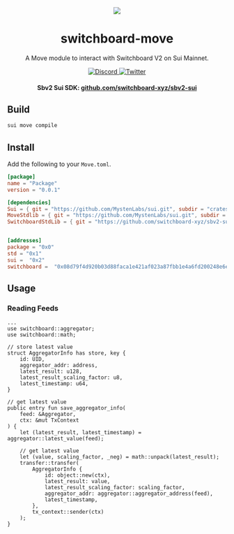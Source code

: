 <div align="center">
  <a href="#">
    <img src="https://github.com/switchboard-xyz/sbv2-core/raw/main/website/static/img/icons/switchboard/avatar.png" />
  </a>

  <h1>switchboard-move</h1>

  <p>A Move module to interact with Switchboard V2 on Sui Mainnet.</p>

  <p>
    <a href="https://discord.gg/switchboardxyz">
      <img alt="Discord" src="https://img.shields.io/discord/841525135311634443?color=blueviolet&logo=discord&logoColor=white" />
    </a>
    <a href="https://twitter.com/switchboardxyz">
      <img alt="Twitter" src="https://img.shields.io/twitter/follow/switchboardxyz?label=Follow+Switchboard" />
    </a>
  </p>

  <h4>
    <strong>Sbv2 Sui SDK: </strong><a href="https://github.com/switchboard-xyz/sbv2-sui">github.com/switchboard-xyz/sbv2-sui</a>
  </h4>
</div>

## Build

```bash
sui move compile
```

## Install

Add the following to your `Move.toml`.

```toml
[package]
name = "Package"
version = "0.0.1"

[dependencies]
Sui = { git = "https://github.com/MystenLabs/sui.git", subdir = "crates/sui-framework/packages/sui-framework", rev = "mainnet" }
MoveStdlib = { git = "https://github.com/MystenLabs/sui.git", subdir = "crates/sui-framework/packages/move-stdlib", rev = "mainnet" }
SwitchboardStdLib = { git = "https://github.com/switchboard-xyz/sbv2-sui.git", subdir = "move/mainnet/switchboard_std/", rev = "main"  }


[addresses]
package = "0x0"
std = "0x1"
sui =  "0x2"
switchboard =  "0x08d79f4d920b03d88faca1e421af023a87fbb1e4a6fd200248e6e9998d09e470"
```

## Usage

### Reading Feeds

```move
...
use switchboard::aggregator;
use switchboard::math;

// store latest value
struct AggregatorInfo has store, key {
    id: UID,
    aggregator_addr: address,
    latest_result: u128,
    latest_result_scaling_factor: u8,
    latest_timestamp: u64,
}

// get latest value
public entry fun save_aggregator_info(
    feed: &Aggregator,
    ctx: &mut TxContext
) {
    let (latest_result, latest_timestamp) = aggregator::latest_value(feed);

    // get latest value
    let (value, scaling_factor, _neg) = math::unpack(latest_result);
    transfer::transfer(
        AggregatorInfo {
            id: object::new(ctx),
            latest_result: value,
            latest_result_scaling_factor: scaling_factor,
            aggregator_addr: aggregator::aggregator_address(feed),
            latest_timestamp,
        },
        tx_context::sender(ctx)
    );
}
```
